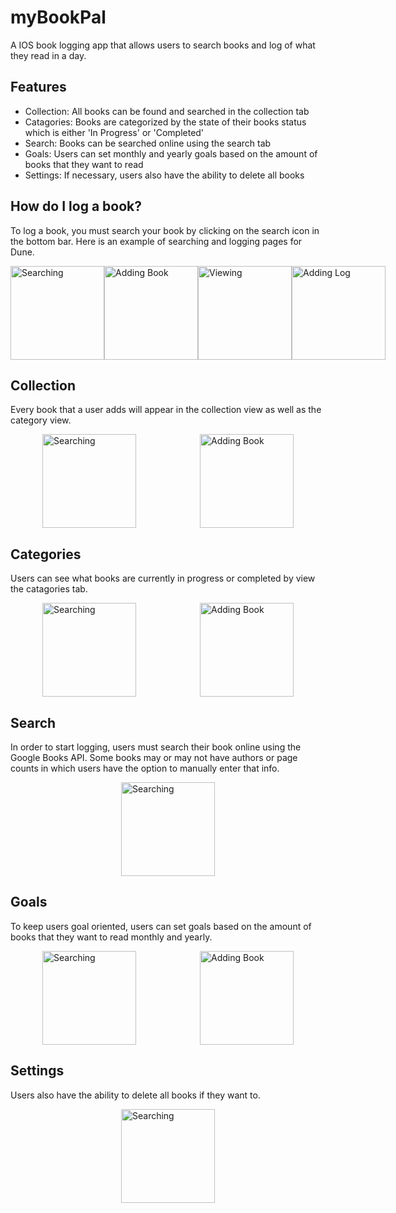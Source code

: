 # myBookPal

A IOS book logging app that allows users to search books and log of what they read in a day.

## Features

* Collection: All books can be found and searched in the collection tab
* Catagories: Books are categorized by the state of their books status which is either 'In Progress' or 'Completed'
* Search: Books can be searched online using the search tab
* Goals: Users can set monthly and yearly goals based on the amount of books that they want to read
* Settings: If necessary, users also have the ability to delete all books

## How do I log a book?

To log a book, you must search your book by clicking on the search icon in the bottom bar. Here is an example of searching and logging pages for Dune.

<div style="display: flex; justify-content: space-around;">
    <img src="preview-images/searching-dune.jpg" alt="Searching" style="width: 150">
    <img src="preview-images/add-dune.jpg" alt="Adding Book" style="width: 150">
    <img src="preview-images/viewing-book.png" alt="Viewing" style="width: 150">
    <img src="preview-images/adding-log.png" alt="Adding Log" style="width: 150">
</div>

## Collection 

Every book that a user adds will appear in the collection view as well as the category view.

<div style="display: flex; justify-content: space-around;">
    <img src="preview-images/viewing-collection-view.png" alt="Searching" style="width: 150">
    <img src="preview-images/using-searchable.png" alt="Adding Book" style="width: 150">
</div>

## Categories

Users can see what books are currently in progress or completed by view the catagories tab.

<div style="display: flex; justify-content: space-around;">
    <img src="preview-images/in-progress-category.png" alt="Searching" style="width: 150">
    <img src="preview-images/completed-category.png" alt="Adding Book" style="width: 150">
</div>

## Search

In order to start logging, users must search their book online using the Google Books API. Some books may or may not have authors or page counts in which users have the option to manually enter that info.

<div style="display: flex; justify-content: space-around;">
    <img src="preview-images/search-view.png" alt="Searching" style="width: 150">
</div>

## Goals

To keep users goal oriented, users can set goals based on the amount of books that they want to read monthly and yearly. 

<div style="display: flex; justify-content: space-around;">
    <img src="preview-images/monthly-goals.png" alt="Searching" style="width: 150">
    <img src="preview-images/yearly-goals.png" alt="Adding Book" style="width: 150">
</div>

## Settings

Users also have the ability to delete all books if they want to.

<div style="display: flex; justify-content: space-around;">
    <img src="preview-images/settings-view.png" alt="Searching" style="width: 150">
</div>






